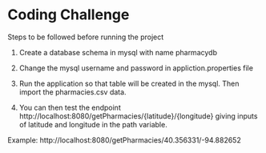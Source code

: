 # Coding Challenge

Steps to be followed before running the project

1. Create a database schema in mysql with name pharmacydb 

2. Change the mysql username and password in appliction.properties file

3. Run the application so that table will be created in the mysql. Then import the pharmacies.csv data.

4. You can then test the endpoint http://localhost:8080/getPharmacies/{latitude}/{longitude} giving inputs of latitude and longitude in the path variable.

Example: http://localhost:8080/getPharmacies/40.356331/-94.882652
